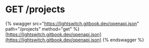 # GET /projects

{% swagger src="https://lightswitch.gitbook.dev/openapi.json" path="/projects" method="get" %}
[https://lightswitch.gitbook.dev/openapi.json](https://lightswitch.gitbook.dev/openapi.json)
{% endswagger %}

